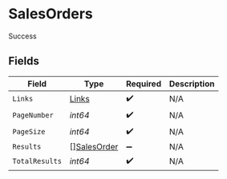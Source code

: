 # SalesOrders

Success


## Fields

| Field                                             | Type                                              | Required                                          | Description                                       |
| ------------------------------------------------- | ------------------------------------------------- | ------------------------------------------------- | ------------------------------------------------- |
| `Links`                                           | [Links](../../models/shared/links.md)             | :heavy_check_mark:                                | N/A                                               |
| `PageNumber`                                      | *int64*                                           | :heavy_check_mark:                                | N/A                                               |
| `PageSize`                                        | *int64*                                           | :heavy_check_mark:                                | N/A                                               |
| `Results`                                         | [][SalesOrder](../../models/shared/salesorder.md) | :heavy_minus_sign:                                | N/A                                               |
| `TotalResults`                                    | *int64*                                           | :heavy_check_mark:                                | N/A                                               |